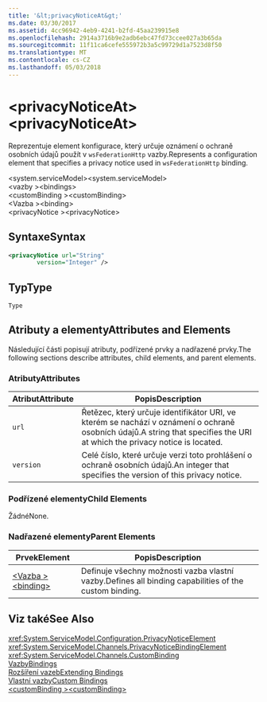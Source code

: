 ```yaml
---
title: '&lt;privacyNoticeAt&gt;'
ms.date: 03/30/2017
ms.assetid: 4cc96942-4eb9-4241-b2fd-45aa239915e8
ms.openlocfilehash: 2914a3716b9e2adb6ebc47fd73ccee027a3b65da
ms.sourcegitcommit: 11f11ca6cefe555972b3a5c99729d1a7523d8f50
ms.translationtype: MT
ms.contentlocale: cs-CZ
ms.lasthandoff: 05/03/2018
---
```

# <a name="ltprivacynoticeatgt"></a><span data-ttu-id="09f1c-102">&lt;privacyNoticeAt&gt;</span><span class="sxs-lookup"><span data-stu-id="09f1c-102">&lt;privacyNoticeAt&gt;</span></span>
<span data-ttu-id="09f1c-103">Reprezentuje element konfigurace, který určuje oznámení o ochraně osobních údajů použít v `wsFederationHttp` vazby.</span><span class="sxs-lookup"><span data-stu-id="09f1c-103">Represents a configuration element that specifies a privacy notice used in `wsFederationHttp` binding.</span></span>  
  
 <span data-ttu-id="09f1c-104">\<system.serviceModel></span><span class="sxs-lookup"><span data-stu-id="09f1c-104">\<system.serviceModel></span></span>  
<span data-ttu-id="09f1c-105">\<vazby ></span><span class="sxs-lookup"><span data-stu-id="09f1c-105">\<bindings></span></span>  
<span data-ttu-id="09f1c-106">\<customBinding ></span><span class="sxs-lookup"><span data-stu-id="09f1c-106">\<customBinding></span></span>  
<span data-ttu-id="09f1c-107">\<Vazba ></span><span class="sxs-lookup"><span data-stu-id="09f1c-107">\<binding></span></span>  
<span data-ttu-id="09f1c-108">\<privacyNotice ></span><span class="sxs-lookup"><span data-stu-id="09f1c-108">\<privacyNotice></span></span>  
  
## <a name="syntax"></a><span data-ttu-id="09f1c-109">Syntaxe</span><span class="sxs-lookup"><span data-stu-id="09f1c-109">Syntax</span></span>  
  
```xml  
<privacyNotice url="String"  
        version="Integer" />  
```  
  
## <a name="type"></a><span data-ttu-id="09f1c-110">Typ</span><span class="sxs-lookup"><span data-stu-id="09f1c-110">Type</span></span>  
 `Type`  
  
## <a name="attributes-and-elements"></a><span data-ttu-id="09f1c-111">Atributy a elementy</span><span class="sxs-lookup"><span data-stu-id="09f1c-111">Attributes and Elements</span></span>  
 <span data-ttu-id="09f1c-112">Následující části popisují atributy, podřízené prvky a nadřazené prvky.</span><span class="sxs-lookup"><span data-stu-id="09f1c-112">The following sections describe attributes, child elements, and parent elements.</span></span>  
  
### <a name="attributes"></a><span data-ttu-id="09f1c-113">Atributy</span><span class="sxs-lookup"><span data-stu-id="09f1c-113">Attributes</span></span>  
  
|<span data-ttu-id="09f1c-114">Atribut</span><span class="sxs-lookup"><span data-stu-id="09f1c-114">Attribute</span></span>|<span data-ttu-id="09f1c-115">Popis</span><span class="sxs-lookup"><span data-stu-id="09f1c-115">Description</span></span>|  
|---------------|-----------------|  
|`url`|<span data-ttu-id="09f1c-116">Řetězec, který určuje identifikátor URI, ve kterém se nachází v oznámení o ochraně osobních údajů.</span><span class="sxs-lookup"><span data-stu-id="09f1c-116">A string that specifies the URI at which the privacy notice is located.</span></span>|  
|`version`|<span data-ttu-id="09f1c-117">Celé číslo, které určuje verzi toto prohlášení o ochraně osobních údajů.</span><span class="sxs-lookup"><span data-stu-id="09f1c-117">An integer that specifies the version of this privacy notice.</span></span>|  
  
### <a name="child-elements"></a><span data-ttu-id="09f1c-118">Podřízené elementy</span><span class="sxs-lookup"><span data-stu-id="09f1c-118">Child Elements</span></span>  
 <span data-ttu-id="09f1c-119">Žádné</span><span class="sxs-lookup"><span data-stu-id="09f1c-119">None.</span></span>  
  
### <a name="parent-elements"></a><span data-ttu-id="09f1c-120">Nadřazené elementy</span><span class="sxs-lookup"><span data-stu-id="09f1c-120">Parent Elements</span></span>  
  
|<span data-ttu-id="09f1c-121">Prvek</span><span class="sxs-lookup"><span data-stu-id="09f1c-121">Element</span></span>|<span data-ttu-id="09f1c-122">Popis</span><span class="sxs-lookup"><span data-stu-id="09f1c-122">Description</span></span>|  
|-------------|-----------------|  
|[<span data-ttu-id="09f1c-123">\<Vazba ></span><span class="sxs-lookup"><span data-stu-id="09f1c-123">\<binding></span></span>](../../../../../docs/framework/misc/binding.md)|<span data-ttu-id="09f1c-124">Definuje všechny možnosti vazba vlastní vazby.</span><span class="sxs-lookup"><span data-stu-id="09f1c-124">Defines all binding capabilities of the custom binding.</span></span>|  
  
## <a name="see-also"></a><span data-ttu-id="09f1c-125">Viz také</span><span class="sxs-lookup"><span data-stu-id="09f1c-125">See Also</span></span>  
 <xref:System.ServiceModel.Configuration.PrivacyNoticeElement>  
 <xref:System.ServiceModel.Channels.PrivacyNoticeBindingElement>  
 <xref:System.ServiceModel.Channels.CustomBinding>  
 [<span data-ttu-id="09f1c-126">Vazby</span><span class="sxs-lookup"><span data-stu-id="09f1c-126">Bindings</span></span>](../../../../../docs/framework/wcf/bindings.md)  
 [<span data-ttu-id="09f1c-127">Rozšíření vazeb</span><span class="sxs-lookup"><span data-stu-id="09f1c-127">Extending Bindings</span></span>](../../../../../docs/framework/wcf/extending/extending-bindings.md)  
 [<span data-ttu-id="09f1c-128">Vlastní vazby</span><span class="sxs-lookup"><span data-stu-id="09f1c-128">Custom Bindings</span></span>](../../../../../docs/framework/wcf/extending/custom-bindings.md)  
 [<span data-ttu-id="09f1c-129">\<customBinding ></span><span class="sxs-lookup"><span data-stu-id="09f1c-129">\<customBinding></span></span>](../../../../../docs/framework/configure-apps/file-schema/wcf/custombinding.md)
